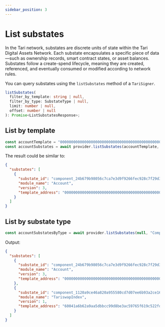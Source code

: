 ```yaml
---
sidebar_position: 3
---
```


# List substates

In the Tari network, substates are discrete units of state within the Tari Digital Assets Network. Each substate encapsulates a specific piece of data—such as ownership records, smart contract states, or asset balances.  
Substates follow a create-spend lifecycle, meaning they are created, referenced, and eventually consumed or modified according to network rules.

You can query substates using the `listSubstates` method of a `TariSigner`.

```ts
listSubstates(
  filter_by_template: string | null,
  filter_by_type: SubstateType | null,
  limit: number | null,
  offset: number | null
): Promise<ListSubstatesResponse>;
```

## List by template

```js
const accountTemplate = "0000000000000000000000000000000000000000000000000000000000000000";
const accountSubstates = await provider.listSubstates(accountTemplate, null, 1, 0);
```

The result could be similar to:

```json
{
  "substates": [
    {
      "substate_id": "component_24b679b98056c7ca7e3d9f9266fec928c7f29d35e7aec546ed69f532aff40710",
      "module_name": "Account",
      "version": 3,
      "template_address": "0000000000000000000000000000000000000000000000000000000000000000"
    }
  ]
}
```

## List by substate type

```js
const accountSubstatesByType = await provider.listSubstates(null, "Component", 2, 0);
```

Output:

```json
{
  "substates": [
    {
      "substate_id": "component_24b679b98056c7ca7e3d9f9266fec928c7f29d35e7aec546ed69f532aff40710",
      "module_name": "Account",
      "version": 3,
      "template_address": "0000000000000000000000000000000000000000000000000000000000000000"
    },
    {
      "substate_id": "component_1120a9ce46a820a955580cd7d07ee6b93a2ce16ee1671e4dcefd72dfbd33a168",
      "module_name": "TariswapIndex",
      "version": 1,
      "template_address": "60041a6b62a9aa5dbbcc99d8be3ac59765f619c522fd387906dd30c9a9a78d3f"
    }
  ]
}
```
